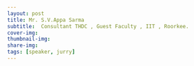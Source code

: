 ```yaml
---
layout: post
title: Mr. S.V.Appa Sarma
subtitle:  Consultant THDC , Guest Faculty , IIT , Roorkee.
cover-img: 
thumbnail-img: 
share-img: 
tags: [speaker, jurry]
---
```


